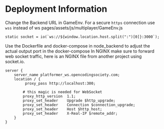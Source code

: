 # Deployment Information

Change the Backend URL in GameEnv.  For a secure `https` connection use `wss` instead of ws
pages/assets/js/multiplayer/GameEnv.js

```nodejs
static socket = io(`ws://${window.location.host.split(":")[0]}:3000`); 
```

Use the Dockerfile and docker-compose in node_backend to adjust the actual output port in the docker-compose
In NGINX make sure to forward web socket traffic, here is an NGINX file from another project using socket.io.

```nginx
server {
    server_name platformer_ws.opencodingsociety.com;
    location / {
         proxy_pass http://localhost:300;

        # this magic is needed for WebSocket
        proxy_http_version  1.1;
        proxy_set_header    Upgrade $http_upgrade;
        proxy_set_header    Connection $connection_upgrade;
        proxy_set_header    Host $http_host;
        proxy_set_header    X-Real-IP $remote_addr;
    }
}
```
